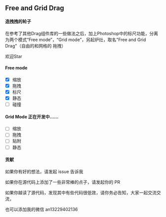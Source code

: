 ## Free and Grid Drag

#### 造拽拽的轮子

在参考了其他Drag组件库的一些做法之后，加上Photoshop中的标尺功能，分离为两个模式“Free mode”，“Grid mode”，另起炉灶，取名"Free and Grid Drag"（自由的和网格的 拖拽）

欢迎Star

#### Free mode
- [x] 缩放
- [x] 拖拽
- [x] 标尺
- [x] 静态
- [ ] 碰撞

#### Grid Mode  正在开发中......
- [ ] 缩放
- [ ] 拖拽
- [ ] 贴附
- [ ] 静态

#### 贡献

如果你有好的想法，请发起 issue 告诉我

如果你在源代码上添加了一些非常棒的点子，请发起你的 PR

如果你越读了源代码，发现其中有些代码很低效，请你务必告知，大家一起交流交流，

也可以添加我的微信 an13229402136 

